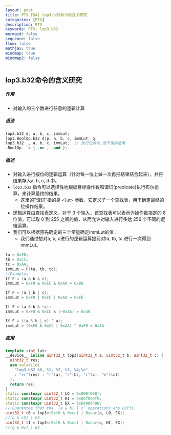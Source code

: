 ```yaml
---
layout: post
title: PTX ISA| lop3.b32命令的含义研究
categories: [PTX]
description: PTX
keywords: PTX; lop3.b32
mermaid: false
sequence: false
flow: false
mathjax: true
mindmap: true
mindmap2: false
---
```


## lop3.b32命令的含义研究



##### 作用

- 对输入的三个数进行任意的逻辑计算

##### 语法

```c++
lop3.b32 d, a, b, c, immLut;
lop3.BoolOp.b32 d|p, a, b, c, immLut, q;
lop3.b32 _, a, b, c, immLut;  // 执行位操作,但不保存结果
.BoolOp   = { .or , .and };
```

##### 描述

- 对输入进行按位的逻辑运算（针对每一位上做一次再把结果结合起来），并将结果存入a, b, c, d 中。
- `lop3.b32` 指令可以选择性地根据目标操作数和谓词(predicate)执行布尔运算，来计算最终的结果。
  - 这里的"谓词"指的是 `<lut>` 参数，它定义了一个查找表，用于确定最终的位操作结果。
- 逻辑运算由查找表定义，对于 3 个输入，该查找表可以表示为操作数指定的 8 位值，可以取 0 到 255 之间的值，从而允许对输入进行多达 256 个不同的逻辑运算。
- 我们可以根据预先确定的三个常量确定immLut的值：
  - 我们通过想对a, b, c进行的逻辑运算提前对ta, tb, tc 进行一次得到immLut。

```c++
ta = 0xF0;
tb = 0xCC;
tc = 0xAA;
immLut = F(ta, tb, tc);
//Examples
If F = (a & b & c);
immLut = 0xF0 & 0xCC & 0xAA = 0x80

If F = (a | b | c);
immLut = 0xF0 | 0xCC | 0xAA = 0xFE

If F = (a & b & ~c);
immLut = 0xF0 & 0xCC & (~0xAA) = 0x40

If F = ((a & b | c) ^ a);
immLut = (0xF0 & 0xCC | 0xAA) ^ 0xF0 = 0x1A
```

##### 应用

```c++
template <int lut>
__device__ inline uint32_t lop3(uint32_t a, uint32_t b, uint32_t c) {
  uint32_t res;
  asm volatile(
    "lop3.b32 %0, %1, %2, %3, %4;\n"
    : "=r"(res) : "r"(a), "r"(b), "r"(c), "n"(lut)
  );
  return res;
}
static constexpr uint32_t LO = 0x000f000f;
static constexpr uint32_t HI = 0x00f000f0;
static constexpr uint32_t EX = 0x64006400;
// Guarantee that the `(a & b) | c` operations are LOP3s.
uint32_t t0 = lop3<(0xf0 & 0xcc) | 0xaa>(q, LO, EX);
//(q & LO) | EX
uint32_t t1 = lop3<(0xf0 & 0xcc) | 0xaa>(q, HI, EX);
//(q & HI) | EX
```

